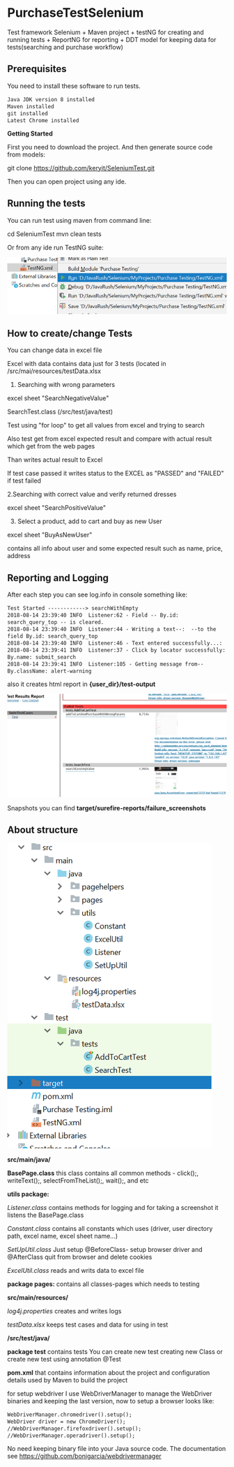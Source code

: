 # PurchaseTestSelenium
Test framework Selenium + Maven project + testNG for creating and running tests + ReportNG for reporting
                        + DDT model for keeping data for tests(searching and purchase workflow)

## Prerequisites

You need to install these software to run tests.

    Java JDK version 8 installed
    Maven installed
    git installed
    Latest Chrome installed

**Getting Started**

First you need to download the project. And then generate source code from models:

git clone https://github.com/keryit/SeleniumTest.git

Then you can open project using any ide.


 ## Running the tests

You can run test using maven from command line:

   cd SeleniumTest
   mvn clean tests

Or from any ide run TestNG suite:

![img](https://github.com/keryit/SeleniumTest/blob/master/img/runTestNg.png)


   ## How to create/change Tests

   You can change data in excel file

   Excel with data contains data just for 3 tests (located in /src/mai/resources/testData.xlsx

   1. Searching with wrong parameters

   excel sheet "SearchNegativeValue"

   SearchTest.class (/src/test/java/test)

   Test using "for loop" to get all values from excel and trying to search

   Also test get from excel expected result and compare with actual result which get from the web pages

   Than writes actual result to Excel

   If test case passed it writes status to the EXCEL as "PASSED" and "FAILED" if test failed

   2.Searching with correct value and verify returned dresses

   excel sheet "SearchPositiveValue"

   3. Select a product, add to cart and buy as new User

   excel sheet "BuyAsNewUser"

   contains all info about user and some expected result such as name, price, address



## Reporting and Logging

After each step you can see log.info in console something like:

    Test Started ------------> searchWithEmpty
    2018-08-14 23:39:40 INFO  Listener:62 - Field -- By.id: search_query_top -- is cleared.
    2018-08-14 23:39:40 INFO  Listener:44 - Writing a text--:  --to the field By.id: search_query_top
    2018-08-14 23:39:40 INFO  Listener:46 - Text entered successfully...:
    2018-08-14 23:39:41 INFO  Listener:37 - Click by locator successfully: By.name: submit_search
    2018-08-14 23:39:41 INFO  Listener:105 - Getting message from-- By.className: alert-warning



also it creates html report in **{user_dir}/test-output**

![img](https://github.com/keryit/SeleniumTest/blob/master/img/report.png)


Snapshots you can find **target/surefire-reports/failure_screenshots**


 ## About structure

![img](https://github.com/keryit/SeleniumTest/blob/master/img/structure.png)


**src/main/java/**


 **BasePage.class**
  this class contains all common methods - click();, writeText();, selectFromTheList();, wait();, and etc

  **utils package:**  

   *Listener.class*
  contains methods for logging and for taking a screenshot
  it listens the BasePage.class

  *Constant.class*
  contains all constants which uses (driver, user directory path, excel name, excel sheet name...) 

  *SetUpUtil.class*
  Just setup @BeforeClass- setup browser driver and @AfterClass quit from browser and delete cookies

   *ExcelUtil.class*
  reads and writs data to excel file


  **package pages:**
  contains all classes-pages which needs to testing


  **src/main/resources/**

  *log4j.properties*
  creates and writes logs

  *testData.xlsx*
  keeps test cases and data for using in test


  **/src/test/java/**

  **package test**
  contains tests
  You can create new test creating new Class or create new test using annotation @Test

  **pom.xml**
  that contains information about the project and configuration details used by Maven to build the project

  for setup webdriver I use WebDriverManager to manage the WebDriver binaries and keeping the last version, now to setup a browser looks like:

    WebDriverManager.chromedriver().setup();
    WebDriver driver = new ChromeDriver();
    //WebDriverManager.firefoxdriver().setup();
    //WebDriverManager.operadriver().setup();

   No need keeping binary file into your Java source code.
   The documentation see https://github.com/bonigarcia/webdrivermanager





